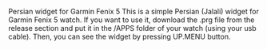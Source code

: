 Persian widget for Garmin Fenix 5 
This is a simple Persian (Jalali) widget for Garmin Fenix 5 watch.
If you want to use it, download the .prg file from the release section and put it in the /APPS folder of your watch (using your usb cable). Then, you can see the widget by pressing UP.MENU button.
